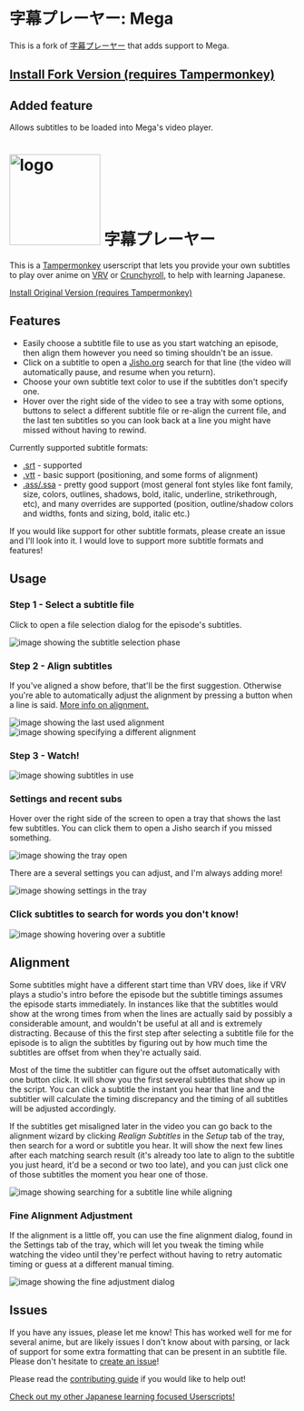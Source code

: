# 字幕プレーヤー: Mega

This is a fork of  [字幕プレーヤー](https://github.com/sheodox/jimaku-player/) that adds support to Mega.

## [Install Fork Version (requires Tampermonkey)](https://github.com/ryuga93/jimaku-player-mega/raw/master/dist/jimaku-player.user.js)

## Added feature
Allows subtitles to be loaded into Mega's video player.

# <img src="https://raw.githubusercontent.com/sheodox/jimaku-player/master/static/logo.svg?sanitize=true" width="160" height="160" alt="logo"> 字幕プレーヤー

This is a [Tampermonkey](https://www.tampermonkey.net/) userscript that lets you provide your own subtitles to play over anime on
 [VRV](https://vrv.co/) or [Crunchyroll](https://www.crunchyroll.com/), to help with learning
  Japanese.

[Install Original Version (requires Tampermonkey)](https://github.com/sheodox/jimaku-player/raw/master/dist/jimaku-player.user.js)

## Features

* Easily choose a subtitle file to use as you start watching an episode, then align them however
 you need so timing shouldn't be an issue.
* Click on a subtitle to open a [Jisho.org](https://jisho.org) search for that line (the video
 will automatically pause, and resume when you return).
* Choose your own subtitle text color to use if the subtitles don't specify one.
* Hover over the right side of the video to see a tray with some options, buttons to select a
 different subtitle file or re-align the current file, and the last ten subtitles so you
 can look back at a line you might have missed without having to rewind.

Currently supported subtitle formats:
* [.srt](https://en.wikipedia.org/wiki/SubRip) - supported
* [.vtt](https://developer.mozilla.org/en-US/docs/Web/API/WebVTT_API) - basic support
 (positioning, and some forms of alignment)
* [.ass/.ssa](https://en.wikipedia.org/wiki/SubStation_Alpha) - pretty good support (most general
 font styles like font family, size, colors, outlines, shadows, bold, italic, underline, strikethrough,
 etc), and many overrides are supported (position, outline/shadow colors and widths, fonts and
  sizing, bold, italic etc.)

If you would like support for other subtitle formats, please create an issue and I'll look into
 it. I would love to support more subtitle formats and features!

## Usage

### Step 1 - Select a subtitle file

Click to open a file selection dialog for the episode's subtitles.

![image showing the subtitle selection phase](https://raw.githubusercontent.com/sheodox/jimaku-player/master/images/select-subs.png)

### Step 2 - Align subtitles

If you've aligned a show before, that'll be the first suggestion. Otherwise you're able to
 automatically adjust the alignment by pressing a button when a line is said. [More info
  on alignment.](#alignment)

![image showing the last used alignment](https://raw.githubusercontent.com/sheodox/jimaku-player/master/images/align-subs-remembered.png)
![image showing specifying a different alignment](https://raw.githubusercontent.com/sheodox/jimaku-player/master/images/align-auto.png)

### Step 3 - Watch!

![image showing subtitles in use](https://raw.githubusercontent.com/sheodox/jimaku-player/master/images/subtitles.png)

### Settings and recent subs

Hover over the right side of the screen to open a tray that shows the last few subtitles. You can
 click them to open a Jisho search if you missed something.

![image showing the tray open](https://raw.githubusercontent.com/sheodox/jimaku-player/master/images/tray.png)

There are a several settings you can adjust, and I'm always adding more!

![image showing settings in the tray](https://raw.githubusercontent.com/sheodox/jimaku-player/master/images/tray-settings.png)

### Click subtitles to search for words you don't know!

![image showing hovering over a subtitle](https://raw.githubusercontent.com/sheodox/jimaku-player/master/images/click-to-search.png)


## Alignment

Some subtitles might have a different start time than VRV does, like if VRV plays a studio's
 intro before the episode but the subtitle timings assumes the episode starts immediately. In
 instances like that the subtitles would show at the wrong times from when the lines are actually said by
 possibly a considerable amount, and wouldn't be useful at all and is extremely distracting.
 Because of this the first step after selecting a subtitle file for the episode is to align the
 subtitles by figuring out by how much time the subtitles are offset from when they're actually
 said.
 
Most of the time the subtitler can figure out the offset automatically with one button click. It
 will show you the first several subtitles that show up in the script. You can click a subtitle the instant you
 hear that line and the subtitler will calculate the timing discrepancy and the timing of all
 subtitles will be adjusted accordingly.

If the subtitles get misaligned later in the video you can go back to the alignment wizard by
 clicking *Realign Subtitles* in the *Setup* tab of the tray, then search for a word or subtitle
 you hear. It will show the next few lines after each matching search result (it's already too
 late to align to the subtitle you just heard, it'd be a second or two too late), and you can just
  click one of those subtitles the moment you hear one of those.
 
![image showing searching for a subtitle line while aligning](https://raw.githubusercontent.com/sheodox/jimaku-player/master/images/align-auto-searched.png)

### Fine Alignment Adjustment

If the alignment is a little off, you can use the fine alignment dialog, found in the Settings
 tab of the tray, which will let you tweak the timing while watching the video until they're
 perfect without having to retry automatic timing or guess at a different manual timing.
 
![image showing the fine adjustment dialog](https://raw.githubusercontent.com/sheodox/jimaku-player/master/images/fine-adjustment.png)

## Issues

If you have any issues, please let me know! This has worked well for me for several anime,
but are likely issues I don't know about with parsing, or lack of support for some extra
 formatting that can be present in an subtitle file. Please don't hesitate to 
 [create an issue](https://github.com/sheodox/jimaku-player/issues/new)!
 
Please read the [contributing guide](https://github.com/sheodox/jimaku-player/blob/master/CONTRIBUTING.md) if you would like to help out!

[Check out my other Japanese learning focused Userscripts!](https://github.com/sheodox/japanese-userscripts#vrv-srt-playeruserjs)
